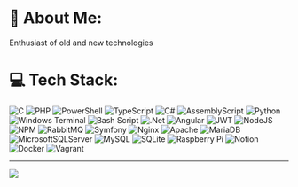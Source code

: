 # 💫 About Me:
Enthusiast of old and new technologies

# 💻 Tech Stack:
![C](https://img.shields.io/badge/c-%2300599C.svg?style=for-the-badge&logo=c&logoColor=white) ![PHP](https://img.shields.io/badge/php-%23777BB4.svg?style=for-the-badge&logo=php&logoColor=white) ![PowerShell](https://img.shields.io/badge/PowerShell-%235391FE.svg?style=for-the-badge&logo=powershell&logoColor=white) ![TypeScript](https://img.shields.io/badge/typescript-%23007ACC.svg?style=for-the-badge&logo=typescript&logoColor=white) ![C#](https://img.shields.io/badge/c%23-%23239120.svg?style=for-the-badge&logo=csharp&logoColor=white) ![AssemblyScript](https://img.shields.io/badge/assembly%20script-%23000000.svg?style=for-the-badge&logo=assemblyscript&logoColor=white) ![Python](https://img.shields.io/badge/python-3670A0?style=for-the-badge&logo=python&logoColor=ffdd54) ![Windows Terminal](https://img.shields.io/badge/Windows%20Terminal-%234D4D4D.svg?style=for-the-badge&logo=windows-terminal&logoColor=white) ![Bash Script](https://img.shields.io/badge/bash_script-%23121011.svg?style=for-the-badge&logo=gnu-bash&logoColor=white) ![.Net](https://img.shields.io/badge/.NET-5C2D91?style=for-the-badge&logo=.net&logoColor=white) ![Angular](https://img.shields.io/badge/angular-%23DD0031.svg?style=for-the-badge&logo=angular&logoColor=white) ![JWT](https://img.shields.io/badge/JWT-black?style=for-the-badge&logo=JSON%20web%20tokens) ![NodeJS](https://img.shields.io/badge/node.js-6DA55F?style=for-the-badge&logo=node.js&logoColor=white) ![NPM](https://img.shields.io/badge/NPM-%23CB3837.svg?style=for-the-badge&logo=npm&logoColor=white) ![RabbitMQ](https://img.shields.io/badge/rabbitmq-FF6600?style=for-the-badge&logo=rabbitmq&logoColor=white) ![Symfony](https://img.shields.io/badge/symfony-%23000000.svg?style=for-the-badge&logo=symfony&logoColor=white) ![Nginx](https://img.shields.io/badge/nginx-%23009639.svg?style=for-the-badge&logo=nginx&logoColor=white) ![Apache](https://img.shields.io/badge/apache-%23D42029.svg?style=for-the-badge&logo=apache&logoColor=white) ![MariaDB](https://img.shields.io/badge/MariaDB-003545?style=for-the-badge&logo=mariadb&logoColor=white) ![MicrosoftSQLServer](https://img.shields.io/badge/Microsoft%20SQL%20Server-CC2927?style=for-the-badge&logo=microsoft%20sql%20server&logoColor=white) ![MySQL](https://img.shields.io/badge/mysql-4479A1.svg?style=for-the-badge&logo=mysql&logoColor=white) ![SQLite](https://img.shields.io/badge/sqlite-%2307405e.svg?style=for-the-badge&logo=sqlite&logoColor=white) ![Raspberry Pi](https://img.shields.io/badge/-Raspberry_Pi-C51A4A?style=for-the-badge&logo=Raspberry-Pi) ![Notion](https://img.shields.io/badge/Notion-%23000000.svg?style=for-the-badge&logo=notion&logoColor=white) ![Docker](https://img.shields.io/badge/docker-%230db7ed.svg?style=for-the-badge&logo=docker&logoColor=white) ![Vagrant](https://img.shields.io/badge/vagrant-%231563FF.svg?style=for-the-badge&logo=vagrant&logoColor=white)

---
[![](https://visitcount.itsvg.in/api?id=Darknd&icon=0&color=0)](https://visitcount.itsvg.in)

<!-- Proudly created with GPRM ( https://gprm.itsvg.in ) -->
